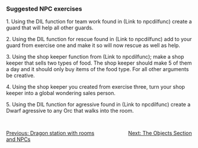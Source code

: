 <div class="mw-parser-output"><h3><span class="mw-headline" id="Suggested_NPC_exercises">Suggested NPC exercises</span></h3>
<p>	1. Using the DIL function for team work found in (Link to npcdilfunc) create a guard that will help all other guards.
</p><p>	2. Using the DIL function for rescue found in
	(Link to npcdilfunc) add to your guard from exercise one and make it so
	will now rescue as well as help.
</p><p>	3. Using the shop keeper function from (Link to npcdilfunc);
	make a shop keeper that sells two types of food.  The shop keeper should
	make 5 of them a day and it should only buy items of the food type.  For all other arguments be creative.
</p><p>	4. Using the shop keeper you created from exercise three, turn your shop keeper into a global wondering sales person.
</p><p>	5. Using the DIL function for agressive found in
	(Link to npcdilfunc) create a Dwarf agressive to any Orc that
	walks into the room.
</p>
<div style="padding-top: 30px; padding-bottom: 20px; text-align: left;float:left;width:50%;"><a href="./Manual:Zone-Manual-The-NPC-Section-Dragon-station-with-rooms-and-NPCs" title="Manual:Zone Manual/The NPC Section/Dragon station with rooms and NPCs">Previous: Dragon station with rooms and NPCs</a></div>
<div style="padding-top: 30px; padding-bottom: 20px; text-align: right;float:right;width:50%;"><a href="./Manual:Zone-Manual-The-Objects-Section" title="Manual:Zone Manual/The Objects Section">Next: The Objects Section</a></div></div>